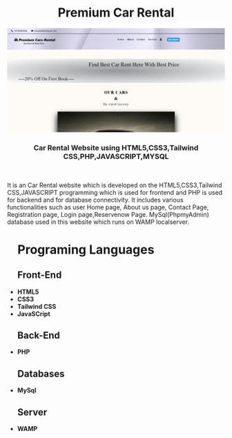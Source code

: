 <h1 align ="center">Premium Car Rental</h1>
<img src="Capture.PNG">
 <h3  align ="center"><b>Car Rental Website using HTML5,CSS3,Tailwind CSS,PHP,JAVASCRIPT,MYSQL</b></h3>
 <br>
<p>It is an Car Rental website which  is developed on the HTML5,CSS3,Tailwind CSS,JAVASCRIPT programming which is used for frontend and PHP is used for backend and for database connectivity. It includes various functionalities such as user Home page, About us page, Contact Page, Registration page, Login page,Reservenow Page. MySql(PhpmyAdmin) database used in this website which runs on WAMP localserver.</p>
<ul>
 <h1><b>Programing Languages<b></h1>
<h2><b>Front-End</b></h2>
<li>HTML5</li>
 <li>CSS3</li>
 <li>Tailwind CSS</li>
 <li>JavaSCript</li>
</ul>
<ul>
<h2><b> Back-End </b></h2>
<li>PHP</li>
</ul>
<ul>
<h2><b>Databases</b></h2>
<li>MySql</li>
</ul>
<ul>
<h2><b>Server</b></h2>
<li>WAMP</li>
</ul>

